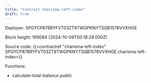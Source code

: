 ```yaml
---
title: "Contract charisma-left-index"
draft: true
---
```

Deployer: SPGYCP878RYFVT03ZT8TWGPKNYTSQB1578VVXHGE


 



Block height: 169084 (2024-10-09T00:18:29.000Z)

Source code: {{<contractref "charisma-left-index" SPGYCP878RYFVT03ZT8TWGPKNYTSQB1578VVXHGE charisma-left-index>}}

Functions:

* calculate-total-balance _public_
